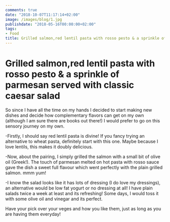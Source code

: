 ```yaml
---
comments: true
date: "2018-10-07T11:17:14+02:00"
image: /images/blog/1.jpg
publishdate: "2018-05-16T00:00:00+02:00"
tags:
- Food
title: Grilled salmon,red lentil pasta with rosso pesto & a sprinkle of parmesan served with classic caesar salad
---
```

# Grilled salmon,red lentil pasta with rosso pesto & a sprinkle of parmesan served with classic caesar salad
So since I have all the time on my hands I decided to start making new dishes and decide how complementary flavors can get on my own (although I am sure there are books out there!) I would prefer to go on this sensory journey on my own. 

-Firstly, I should say red lentil pasta is divine! If you fancy trying an alternative to wheat pasta, definitely start with this one. Maybe because I love lentils, this makes it doubly delicious. 

-Now, about the pairing, I simply grilled the salmon with a small bit of olive oil (Greek!). The touch of parmesan melted on hot pasta with rosso sauce gave the dish a sweet full flavour which went perfectly with the plain grilled salmon. mmm yum! 

-I know the salad looks like it has lots of dressing (I do love my dressings), an alternative would be low fat yogurt or no dressing at all! I have plain salads twice a week at least and its refreshing! Some days, I would toss it with some olive oil and vinegar and its perfect. 

Have your pick over your veges and how you like them, just as long as you are having them everyday! 
